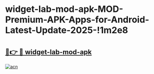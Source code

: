 # widget-lab-mod-apk-MOD-Premium-APK-Apps-for-Android-Latest-Update-2025-!1m2e8

# <h2><a href="https://x4d5fc.esa.edu.pl?title=widget-lab-mod-apk&ref=1m2e8">🔗👉 🔴 widget-lab-mod-apk</a></h2>

[![acn](https://github.com/user-attachments/assets/0f9c940e-d8b0-45ae-aac7-cd30a18b3e1c)](https://x4d5fc.esa.edu.pl?title=widget-lab-mod-apk&ref=1m2e8)


